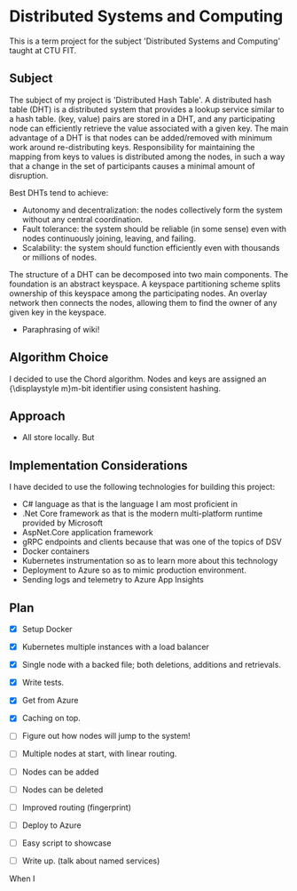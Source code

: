 # Distributed Systems and Computing
This is a term project for the subject 'Distributed Systems and Computing' taught at CTU FIT.

## Subject
The subject of my project is 'Distributed Hash Table'. 
A distributed hash table (DHT) is a distributed system that provides a lookup service similar to a hash table. (key, value) pairs are stored in a DHT, and any participating node can efficiently retrieve the value associated with a given key. The main advantage of a DHT is that nodes can be added/removed with minimum work around re-distributing keys. Responsibility for maintaining the mapping from keys to values is distributed among the nodes, in such a way that a change in the set of participants causes a minimal amount of disruption.

Best DHTs tend to achieve:
* Autonomy and decentralization: the nodes collectively form the system without any central coordination.
* Fault tolerance: the system should be reliable (in some sense) even with nodes continuously joining, leaving, and failing.
* Scalability: the system should function efficiently even with thousands or millions of nodes.

The structure of a DHT can be decomposed into two main components. The foundation is an abstract keyspace. A keyspace partitioning scheme splits ownership of this keyspace among the participating nodes. An overlay network then connects the nodes, allowing them to find the owner of any given key in the keyspace.

* Paraphrasing of wiki!

## Algorithm Choice
I decided to use the Chord algorithm. Nodes and keys are assigned an {\displaystyle m}m-bit identifier using consistent hashing.
## Approach
* All store locally. But 
## Implementation Considerations
I have decided to use the following technologies for building this project:
* C# language as that is the language I am most proficient in
* .Net Core framework as that is the modern multi-platform runtime provided by Microsoft
* AspNet.Core application framework
* gRPC endpoints and clients because that was one of the topics of DSV
* Docker containers
* Kubernetes instrumentation so as to learn more about this technology
* Deployment to Azure so as to mimic production environment.
* Sending logs and telemetry to Azure App Insights

## Plan
- [x]  Setup Docker
- [x]  Kubernetes multiple instances with a load balancer
- [x]  Single node with a backed file; both deletions, additions and retrievals.
- [x]  Write tests. 
- [x]  Get from Azure
- [x]  Caching on top.
- [ ]  Figure out how nodes will jump to the system!
- [ ]  Multiple nodes at start, with linear routing.
- [ ]  Nodes can be added
- [ ]  Nodes can be deleted
- [ ]  Improved routing (fingerprint)
- [ ]  Deploy to Azure
- [ ]  Easy script to showcase
- [ ]  Write up. (talk about named services)


When I 